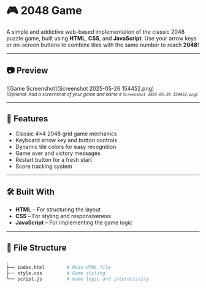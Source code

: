 # 🎮 2048 Game

A simple and addictive web-based implementation of the classic 2048 puzzle game, built using **HTML**, **CSS**, and **JavaScript**. Use your arrow keys or on-screen buttons to combine tiles with the same number to reach **2048**!

---

## 📷 Preview

![Game Screenshot](Screenshot 2025-05-26 154452.png)  
<sub>*(Optional: Add a screenshot of your game and name it `Screenshot 2025-05-26 154452.png`)*</sub>

---

## 🚀 Features

- Classic 4×4 2048 grid game mechanics
- Keyboard arrow key and button controls
- Dynamic tile colors for easy recognition
- Game over and victory messages
- Restart button for a fresh start
- Score tracking system

---

## 🛠️ Built With

- **HTML** – For structuring the layout  
- **CSS** – For styling and responsiveness  
- **JavaScript** – For implementing the game logic

---

## 📂 File Structure

```bash
.      
├── index.html        # Main HTML file
├── style.css         # Game styling
└── script.js         # Game logic and interactivity
